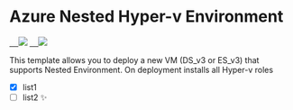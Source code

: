 # Azure Nested Hyper-v Environment

<a href="https://portal.azure.com/#create/Microsoft.Template/uri/https%3A%2F%2Fraw.githubusercontent.com%2Fraduart%2FAzure%2Fmaster%2F100-NestedHyperV%2Fnvm_Create_v3_VM_v5.json" target="_blank">    <img src="http://azuredeploy.net/deploybutton.png"/></a> <a href="https://raw.githubusercontent.com/raduart/Azure/master/100-NestedHyperV/nvm_Create_v3_VM_v5.json" target="_blank">    <img src="http://armviz.io/visualizebutton.png"/></a>

This template allows you to deploy a new VM (DS_v3 or ES_v3) that supports Nested Environment.
On deployment installs all Hyper-v roles
 - [x] list1
 - [ ] list2
 :sparkles:
